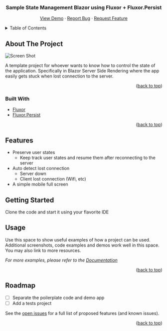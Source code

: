 
<h3 align="center">Sample State Management Blazor using Fluxor + Fluxor.Persist</h3>

  <p align="center">
    <a href="https://github.com/github_username/repo_name">View Demo</a>
    ·
    <a href="https://github.com/minhhieugma/BlazorStateManagementSample/issues">Report Bug</a>
    ·
    <a href="https://github.com/minhhieugma/BlazorStateManagementSample/issues">Request Feature</a>
  </p>
</div>



<!-- TABLE OF CONTENTS -->
<details>
  <summary>Table of Contents</summary>
  <ol>
    <li>
      <a href="#about-the-project">About The Project</a>
      <ul>
        <li><a href="#built-with">Built With</a></li>
      </ul>
    </li>
    <li>
      <a href="#getting-started">Getting Started</a>
      <ul>
        <li><a href="#prerequisites">Prerequisites</a></li>
        <li><a href="#installation">Installation</a></li>
      </ul>
    </li>
    <li><a href="#usage">Usage</a></li>
    <li><a href="#roadmap">Roadmap</a></li>
    <li><a href="#contributing">Contributing</a></li>
    <li><a href="#license">License</a></li>
    <li><a href="#contact">Contact</a></li>
    <li><a href="#acknowledgments">Acknowledgments</a></li>
  </ol>
</details>



<!-- ABOUT THE PROJECT -->
## About The Project

![Screen Shot](https://user-images.githubusercontent.com/9654744/232638827-b27a3859-df05-4b43-93b6-0c69c4da8d9e.gif)

A template project for whoever wants to know how to control the state of the application. 
Specifically in Blazor Server Side Rendering where the app easily gets stuck when lost connection to the server.

<p align="right">(<a href="#readme-top">back to top</a>)</p>



### Built With

* [Fluxor](https://github.com/mrpmorris/Fluxor)
* [Fluxor.Persist](https://github.com/Tailslide/fluxor-persist)

<p align="right">(<a href="#readme-top">back to top</a>)</p>


<!-- FEATUERS -->
## Features
- Preserve user states
  - Keep track user states and resume them after reconnecting to the server
- Auto detect lost connection
  - Server down
  - Client lost connection (Wifi, etc)
- A simple mobile full screen

<!-- GETTING STARTED -->
## Getting Started

Clone the code and start it using your flavorite IDE


<!-- USAGE EXAMPLES -->
## Usage

Use this space to show useful examples of how a project can be used. Additional screenshots, code examples and demos work well in this space. You may also link to more resources.

_For more examples, please refer to the [Documentation](https://example.com)_

<p align="right">(<a href="#readme-top">back to top</a>)</p>



<!-- ROADMAP -->
## Roadmap

- [ ] Separate the poilerplate code and demo app
- [ ] Add a tests project

See the [open issues](https://github.com/github_username/repo_name/issues) for a full list of proposed features (and known issues).

<p align="right">(<a href="#readme-top">back to top</a>)</p>
